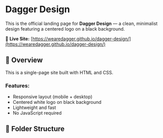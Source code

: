 # Dagger Design

This is the official landing page for **Dagger Design** — a clean, minimalist design featuring a centered logo on a black background.

🔗 **Live Site:** [https://wearedagger.github.io/dagger-design/](https://wearedagger.github.io/dagger-design/)

## 🧾 Overview

This is a single-page site built with HTML and CSS.

### Features:
- Responsive layout (mobile + desktop)
- Centered white logo on black background
- Lightweight and fast
- No JavaScript required

## 📁 Folder Structure

